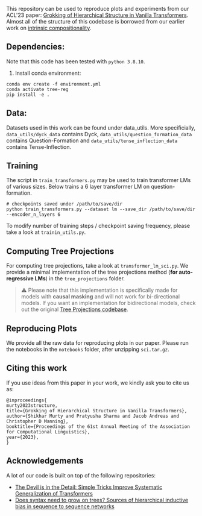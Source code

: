 This repository can be used to reproduce plots and experiments from our ACL'23 paper:
[Grokking of Hierarchical Structure in Vanilla Transformers](https://arxiv.org/abs/2305.18741). Almost all of the structure of this codebase is borrowed from our earlier work on [intrinsic compositionality](https://github.com/MurtyShikhar/TreeProjections).


## Dependencies:
Note that this code has been tested with `python 3.8.10`.
1. Install conda environment: 

```
conda env create -f environment.yml
conda activate tree-reg
pip install -e .
```

## Data:
Datasets used in this work can be found under data_utils. More specificially, `data_utils/dyck_data` contains Dyck, `data_utils/question_formation_data` contains Question-Formation and `data_utils/tense_inflection_data` contains Tense-Inflection.

## Training
The script in `train_transformers.py` may be used to train transformer LMs of various sizes. Below trains a 6 layer transformer LM on question-formation.
```
# checkpoints saved under /path/to/save/dir
python train_transformers.py --dataset lm --save_dir /path/to/save/dir --encoder_n_layers 6
```

To modify number of training steps / checkpoint saving frequency, please take a look at `trainin_utils.py`. 

## Computing Tree Projections
For computing tree projections, take a look at `transformer_lm_sci.py`. We provide a minimal implementation of the tree projections method (**for auto-regressive LMs**) in the `tree_projections` folder. 

> :warning: Please note that this implementation is specifically made for models with **causal masking** and will not work for bi-directional models. If you want an implementation for bidirectional models, check out the original [Tree Projections codebase](https://github.com/MurtyShikhar/TreeProjections).

## Reproducing Plots
We provide all the raw data for reproducing plots in our paper. Please run the notebooks in the `notebooks` folder, after unzipping `sci.tar.gz`.

## Citing this work
If you use ideas from this paper in your work, we kindly ask you to cite us as:
```
@inproceedings{
murty2023structure,
title={Grokking of Hierarchical Structure in Vanilla Transformers},
author={Shikhar Murty and Pratyusha Sharma and Jacob Andreas and Christopher D Manning},
booktitle={Proceedings of the 61st Annual Meeting of the Association for Computational Linguistics},
year={2023},
}
```


## Acknowledgements
A lot of our code is built on top of the following repositories:
- [The Devil is in the Detail: Simple Tricks Improve Systematic Generalization of Transformers](https://github.com/RobertCsordas/transformer_generalization)
- [Does syntax need to grow on trees? Sources of hierarchical inductive bias in sequence to sequence networks](https://github.com/tommccoy1/rnn-hierarchical-biases.git)


